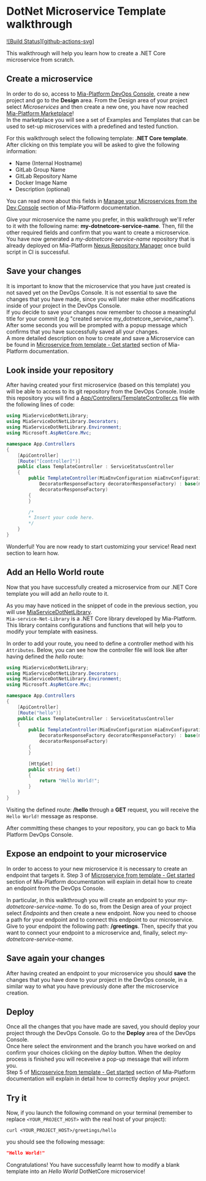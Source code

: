 # DotNet Microservice Template walkthrough

[![Build Status][github-actions-svg]][github-actions]

This walkthrough will help you learn how to create a .NET Core microservice from scratch.

## Create a microservice
In order to do so, access to [Mia-Platform DevOps Console](https://console.cloud.mia-platform.eu/login), create a new project and go to the **Design** area. From the Design area of your project select _Microservices_ and then create a new one, you have now reached [Mia-Platform Marketplace](https://docs.mia-platform.eu/development_suite/api-console/api-design/marketplace/)!  
In the marketplace you will see a set of Examples and Templates that can be used to set-up microservices with a predefined and tested function.

For this walkthrough select the following template: **.NET Core template**. After clicking on this template you will be asked to give the following information:

- Name (Internal Hostname)
- GitLab Group Name
- GitLab Repository Name
- Docker Image Name
- Description (optional)

You can read more about this fields in [Manage your Microservices from the Dev Console](https://docs.mia-platform.eu/development_suite/api-console/api-design/services/) section of Mia-Platform documentation.

Give your microservice the name you prefer, in this walkthrough we'll refer to it with the following name: **my-dotnetcore-service-name**.
Then, fill the other required fields and confirm that you want to create a microservice. You have now generated a *my-dotnetcore-service-name* repository that is already deployed on Mia-Platform [Nexus Repository Manager](https://nexus.mia-platform.eu/) once build script in CI is successful.

## Save your changes

It is important to know that the microservice that you have just created is not saved yet on the DevOps Console. It is not essential to save the changes that you have made, since you will later make other modifications inside of your project in the DevOps Console.  
If you decide to save your changes now remember to choose a meaningful title for your commit (e.g "created service my_dotnetcore_service_name"). After some seconds you will be prompted with a popup message which confirms that you have successfully saved all your changes.  
A more detailed description on how to create and save a Microservice can be found in [Microservice from template - Get started](https://docs.mia-platform.eu/development_suite/api-console/api-design/custom_microservice_get_started/#2-service-creation) section of Mia-Platform documentation.

## Look inside your repository

After having created your first microservice (based on this template) you will be able to access to its git repository from the DevOps Console. Inside this repository you will find a [App/Controllers/TemplateController.cs](https://github.com/mia-platform-marketplace/DotNet-Microservice-Template/blob/master/App/Controllers/TemplateController.cs) file with the following lines of code:

```csharp
using MiaServiceDotNetLibrary;
using MiaServiceDotNetLibrary.Decorators;
using MiaServiceDotNetLibrary.Environment;
using Microsoft.AspNetCore.Mvc;

namespace App.Controllers
{
    [ApiController]
    [Route("[controller]")]
    public class TemplateController : ServiceStatusController
    {
        public TemplateController(MiaEnvConfiguration miaEnvConfiguration, ServiceClientFactory serviceClientFactory,
            DecoratorResponseFactory decoratorResponseFactory) : base(miaEnvConfiguration, serviceClientFactory,
            decoratorResponseFactory)
        {
        }

        /*
        * Insert your code here.
        */
    }
}
```

Wonderful! You are now ready to start customizing your service! Read next section to learn how.

## Add an Hello World route

Now that you have successfully created a microservice from our .NET Core template you will add an *hello* route to it.

As you may have noticed in the snippet of code in the previous section, you will use [MiaServiceDotNetLibrary](https://github.com/mia-platform/Mia-service-Net-Library).  
`Mia-service-Net-Library` is a .NET Core library developed by Mia-Platform. This library contains configurations and functions that will help you to modify your template with easiness.

In order to add your route, you need to define a controller method with his `Attributes`.
Below, you can see how the controller file will look like after having defined the *hello* route:

```csharp
using MiaServiceDotNetLibrary;
using MiaServiceDotNetLibrary.Decorators;
using MiaServiceDotNetLibrary.Environment;
using Microsoft.AspNetCore.Mvc;

namespace App.Controllers
{
    [ApiController]
    [Route("hello")]
    public class TemplateController : ServiceStatusController
    {
        public TemplateController(MiaEnvConfiguration miaEnvConfiguration, ServiceClientFactory serviceClientFactory,
            DecoratorResponseFactory decoratorResponseFactory) : base(miaEnvConfiguration, serviceClientFactory,
            decoratorResponseFactory)
        {
        }

        [HttpGet]
        public string Get()
        {
            return "Hello World!";
        }
    }
}
```

Visiting the defined route: **/hello** through a **GET** request, you will receive the `Hello World!` message as response.

After committing these changes to your repository, you can go back to Mia Platform DevOps Console.

## Expose an endpoint to your microservice

In order to access to your new microservice it is necessary to create an endpoint that targets it. Step 3 of [Microservice from template - Get started](https://docs.mia-platform.eu/development_suite/api-console/api-design/custom_microservice_get_started/#3-creating-the-endpoint) section of Mia-Platform documentation will explain in detail how to create an endpoint from the DevOps Console.

In particular, in this walkthrough you will create an endpoint to your *my-dotnetcore-service-name*. To do so, from the Design area of your project select _Endpoints_ and then create a new endpoint.
Now you need to choose a path for your endpoint and to connect this endpoint to our microservice. Give to your endpoint the following path: **/greetings**. Then, specify that you want to connect your endpoint to a microservice and, finally, select *my-dotnetcore-service-name*.

## Save again your changes

After having created an endpoint to your microservice you should **save** the changes that you have done to your project in the DevOps console, in a similar way to what you have previously done after the microservice creation.

## Deploy

Once all the changes that you have made are saved, you should deploy your project through the DevOps Console. Go to the **Deploy** area of the DevOps Console.  
Once here select the environment and the branch you have worked on and confirm your choices clicking on the *deploy* button. When the deploy process is finished you will receveive a pop-up message that will inform you.  
Step 5 of [Microservice from template - Get started](https://docs.mia-platform.eu/development_suite/api-console/api-design/custom_microservice_get_started/#5-deploy-the-project-through-the-api-console) section of Mia-Platform documentation will explain in detail how to correctly deploy your project.

## Try it

Now, if you launch the following command on your terminal (remember to replace `<YOUR_PROJECT_HOST>` with the real host of your project):  

```shell
curl <YOUR_PROJECT_HOST>/greetings/hello
```

you should see the following message:

```json
"Hello World!"
```

Congratulations! You have successfully learnt how to modify a blank template into an _Hello World_ DotNetCore microservice!

[github-actions]: https://github.com/mia-platform-marketplace/DotNet-Microservice-Template/actions
